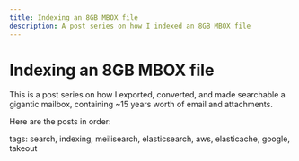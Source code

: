```yaml
---
title: Indexing an 8GB MBOX file
description: A post series on how I indexed an 8GB MBOX file
---
```


# Indexing an 8GB MBOX file

This is a post series on how I exported, converted, and made searchable a
gigantic mailbox, containing ~15 years worth of email and attachments.

Here are the posts in order:



tags: search, indexing, meilisearch, elasticsearch, aws, elasticache, google, takeout